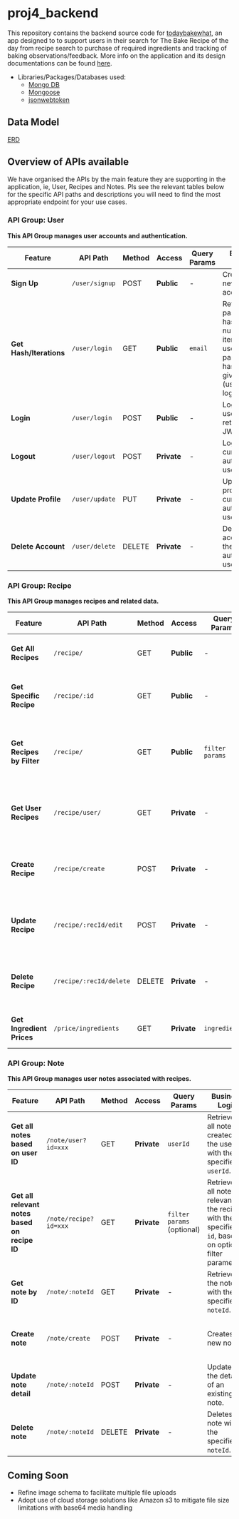 # proj4_backend

This repository contains the backend source code for [todaybakewhat](https://todaybakewhat.onrender.com), an app designed to to support users in their search for The Bake Recipe of the day from recipe search to purchase of required ingredients and tracking of baking observations/feedback. More info on the application and its design documentations can be found [here](https://github.com/jx0906/proj4-frontend).

- Libraries/Packages/Databases used:
  - [Mongo DB](https://www.mongodb.com/)
  - [Mongoose](https://mongoosejs.com/)
  - [jsonwebtoken](https://www.npmjs.com/package/jsonwebtoken)

## Data Model

[ERD](https://app.diagrams.net/#Hjx0906%2Fproj4-backend%2Fmain%2FERD.drawio)

## Overview of APIs available

We have organised the APIs by the main feature they are supporting in the application, ie, User, Recipes and Notes. Pls see the relevant tables below for the specific API paths and descriptions you will need to find the most appropriate endpoint for your use cases.

### API Group: User

**This API Group manages user accounts and authentication.**

| Feature | API Path | Method | Access | Query Params | Business Logic | Sample Request | Sample Response |
|---|---|---|---|---|---|---|---|
| **Sign Up** | `/user/signup` | POST | **Public** | - | Creates a new user account. | `POST /user/signup` (with user data in request body) | `{"success": true, "data": { ...user data... }}` |
| **Get Hash/Iterations** | `/user/login` | GET | **Public** | `email` | Retrieves the password hash and number of iterations used for password hashing for a given email (used for login). | `GET /user/login?email=john.doe@example.com` | `{"salt": "...", "iterations": 10000}` |
| **Login** | `/user/login` | POST | **Public** | - | Logs in a user and returns a JWT token. | `POST /user/login` (with email and password in request body) | `eyJhbGciOiJIUzI1NiIsInR5cCI6IkpXVCJ9...` |
| **Logout** | `/user/logout` | POST | **Private** | - | Logs out the currently authenticated user. | `POST /user/logout` | `"logout success"` |
| **Update Profile** | `/user/update` | PUT | **Private** | - | Updates the profile of the currently authenticated user. | `PUT /user/update` (with updated user data in request body) | `{"success": true, "data": { ...updated user data... }}` |
| **Delete Account** | `/user/delete` | DELETE | **Private** | - | Deletes the account of the currently authenticated user. | `DELETE /user/delete` | `"user account successfully deleted"` |

### API Group: Recipe

**This API Group manages recipes and related data.**

| Feature | API Path | Method | Access | Query Params | Business Logic | Sample Request | Sample Response |
|---|---|---|---|---|---|---|---|
| **Get All Recipes** | `/recipe/` | GET | **Public** | - | Retrieves a list of all available recipes. | `GET /recipe/` | `{"recipes": [...recipe data...]}` |
| **Get Specific Recipe** | `/recipe/:id` | GET | **Public** | - | Retrieves details of a specific recipe by its ID. | `GET /recipe/12345` | `{...recipe data...}` |
| **Get Recipes by Filter** | `/recipe/` | GET | **Public** | `filter params` | Retrieves recipes based on specified filter criteria (e.g., cuisine, ingredients). | `GET /recipe/?cuisine=italian&vegetarian=true` | `{"recipes": [...recipe data...]}` |
| **Get User Recipes** | `/recipe/user/` | GET | **Private** | - | Retrieves a list of recipes created by the currently authenticated user. | `GET /recipe/user/` | `{"recipes": [...recipe data...]}` |
| **Create Recipe** | `/recipe/create` | POST | **Private** | - | Creates a new recipe for the currently authenticated user. | `POST /recipe/create` (with recipe data in request body) | `{"success": true, "data": { ...created recipe data... }}` |
| **Update Recipe** | `/recipe/:recId/edit` | POST | **Private** | - | Updates an existing recipe for the currently authenticated user. | `POST /recipe/12345/edit` (with updated recipe data in request body) | `{"success": true, "data": { ...updated recipe data... }}` |
| **Delete Recipe** | `/recipe/:recId/delete` | DELETE | **Private** | - | Deletes an existing recipe for the currently authenticated user. | `DELETE /recipe/12345/delete` | `"recipe deleted"` |
| **Get Ingredient Prices** | `/price/ingredients` | GET | **Private** | `ingredients` | Retrieves prices for specified ingredients. | `GET /price/ingredients?ingredients=sugar,flour,eggs` | `{...price data...}` |

### API Group: Note

**This API Group manages user notes associated with recipes.**

| Feature | API Path | Method | Access | Query Params | Business Logic | Sample Request | Sample Response |
|---|---|---|---|---|---|---|---|
| **Get all notes based on user ID** | `/note/user?id=xxx` | GET | **Private** | `userId` | Retrieves all notes created by the user with the specified `userId`. | `GET /note/user?id=658ac33fcfe93c8dbf43fb28` | `[{"restId": "...", "userId": "...", "date": "...", ...}]` |
| **Get all relevant notes based on recipe ID** | `/note/recipe?id=xxx` | GET | **Private** | `filter params` (optional) | Retrieves all notes relevant to the recipe with the specified `id`, based on optional filter parameters. | `GET /note/recipe?id=65ce1938aecd6e150c8abf55&date=2024-02-15` | `[{"restId": "...", "userId": "...", "date": "...", ...}]` |
| **Get note by ID** | `/note/:noteId` | GET | **Private** | - | Retrieves the note with the specified `noteId`. | `GET /note/65b8346fa1234567890abcde` | `{"restId": "...", "userId": "...", "date": "...", ...}` |
| **Create note** | `/note/create` | POST | **Private** | - | Creates a new note. | `POST /note/create` (with note data in request body) | `{"success": true, "data": { ...created note data... } }` |
| **Update note detail** | `/note/:noteId` | POST | **Private** | - | Updates the details of an existing note. | `POST /note/65b8346fa1234567890abcde` (with updated note data in request body) | `{"success": true, "data": { ...updated note data... } }` |
| **Delete note** | `/note/:noteId` | DELETE | **Private** | - | Deletes the note with the specified `noteId`. | `DELETE /note/65b8346fa1234567890abcde` | `{"success": true, "message": "Note deleted"}` |


## Coming Soon

- Refine image schema to facilitate multiple file uploads
- Adopt use of cloud storage solutions like Amazon s3 to mitigate file size limitations with base64 media handling
